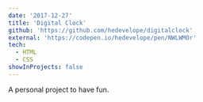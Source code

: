 ```yaml
---
date: '2017-12-27'
title: 'Digital Clock'
github: 'https://github.com/hedevelope/digitalclock'
external: 'https://codepen.io/hedevelope/pen/NWLWMOr'
tech:
  - HTML
  - CSS
showInProjects: false
---
```


A personal project to have fun.
